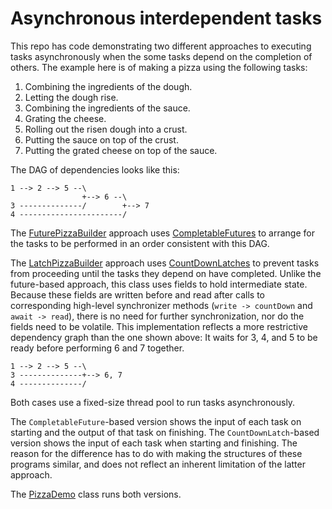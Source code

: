 # Asynchronous interdependent tasks
This repo has code demonstrating two different approaches to executing
tasks asynchronously when the some tasks depend on the completion of
others. The example here is of making a pizza using the following tasks:
1. Combining the ingredients of the dough.
1. Letting the dough rise.
1. Combining the ingredients of the sauce.
1. Grating the cheese.
1. Rolling out the risen dough into a crust.
1. Putting the sauce on top of the crust.
1. Putting the grated cheese on top of the sauce.

The DAG of dependencies looks like this:
```
1 --> 2 --> 5 --\
                +--> 6 --\
3 --------------/        +--> 7
4 -----------------------/
```
The [FuturePizzaBuilder](https://github.com/Tembrel/eg4jb/blob/master/src/pizza/FuturePizzaBuilder.java)
approach uses
[CompletableFutures](https://docs.oracle.com/javase/8/docs/api/java/util/concurrent/CompletableFuture.html)
to arrange for
the tasks to be performed in an order consistent with this DAG.

The [LatchPizzaBuilder](https://github.com/Tembrel/eg4jb/blob/master/src/pizza/LatchPizzaBuilder.java)
approach uses
[CountDownLatches](https://docs.oracle.com/javase/8/docs/api/java/util/concurrent/CountDownLatch.html)
to prevent tasks from
proceeding until the tasks they depend on have completed.
Unlike the future-based approach, this class uses fields to hold
intermediate state.
Because these fields are written before and read after calls to corresponding
high-level synchronizer methods (`write -> countDown` and `await -> read`),
there is no need for further synchronization, nor do the fields need to be
volatile.
This implementation reflects a more restrictive dependency graph than the one shown above:
It waits for 3, 4, and 5 to be ready before performing 6 and 7 together.
```
1 --> 2 --> 5 --\
3 --------------+--> 6, 7
4 --------------/
```
Both cases use a fixed-size thread pool to run tasks asynchronously.

The `CompletableFuture`-based version shows the input of each task on starting
and the output of that task on finishing.
The `CountDownLatch`-based version shows the input of each task when
starting and finishing.
The reason for the difference has to do with making the structures
of these programs similar, and does not reflect an inherent limitation
of the latter approach.	

The [PizzaDemo](https://github.com/Tembrel/eg4jb/blob/master/src/pizza/PizzaDemo.java)
class runs both versions.
